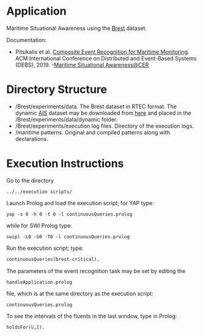 # Application

Maritime Situational Awareness using the [Brest](https://zenodo.org/record/1167595) dataset.

Documentation:

- Pitsikalis et al. [Composite Event Recognition for Maritime Monitoring](http://cer.iit.demokritos.gr/publications/papers/2019/pitsikalis-CERMM.pdf). ACM International Conference on Distributed and Event-Based Systems (DEBS), 2019.
-[Maritime Situational Awareness@CER](http://cer.iit.demokritos.gr/blog/applications/maritime_surveillance/)

# Directory Structure
- /Brest/experiments/data. The Brest dataset in RTEC format. The dynamic [AIS](https://www.google.com/url?sa=t&rct=j&q=&esrc=s&source=web&cd=&cad=rja&uact=8&ved=2ahUKEwjOs8XW8afvAhVOXBoKHZtZABwQFjABegQIBBAD&url=https%3A%2F%2Fen.wikipedia.org%2Fwiki%2FAutomatic_identification_system&usg=AOvVaw2vEOqPfXEPszyGucE9tFl7) dataset may be downloaded from [here](https://owncloud.skel.iit.demokritos.gr/index.php/s/EKJtSdvpTGCfKm1) and placed in the /Brest/experiments/data/dynamic folder.
- /Brest/experiments/execution log files. Directory of the execution logs.
- /maritime patterns. Original and compiled patterns along with declarations.

# Execution Instructions

Go to the directory 

```
../../execution scripts/

```

Launch Prolog and load the execution script;
for YAP type:


```
yap -s 0 -h 0 -t 0 -l continuousQueries.prolog
```

while for SWI Prolog type:


```
swipl -L0 -G0 -T0 -l continuousQueries.prolog
```

Run the execution script; type:

```prolog
continuousQueries(brest-critical).
```

The parameters of the event recognition task may be set by editing the 

```
handleApplication.prolog
```

file, which is at the same directory as the execution script:


```
continuousQueries.prolog
```



To see the intervals of the fluents in the last window, type in Prolog:

```prolog
holdsFor(U,I).
```
